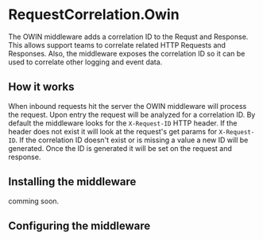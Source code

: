 # RequestCorrelation.Owin

The OWIN middleware adds a correlation ID to the Requst and Response.  This allows support teams to correlate related HTTP Requests and Responses.  Also, the middleware exposes the correlation ID so it can be used to correlate other logging and event data.

## How it works

When inbound requests hit the server the OWIN middleware will process the request.  Upon entry the request will be analyzed for a correlation ID.  By default the middleware looks for the `X-Request-ID` HTTP header.  If the header does not exist it will look at the request's get params for `X-Request-ID`.  If the correlation ID doesn't exist or is missing a value a new ID will be generated.  Once the ID is generated it will be set on the request and response.

## Installing the middleware

comming soon.

## Configuring the middleware

